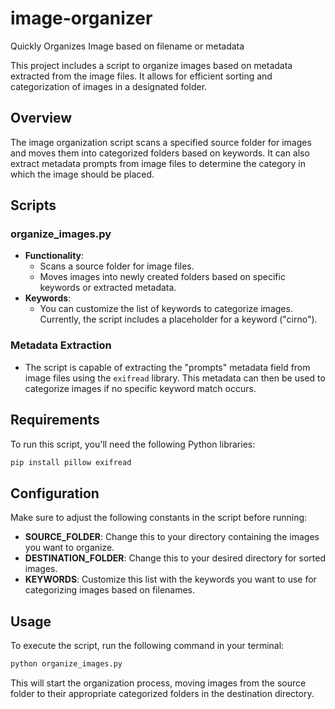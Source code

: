 # image-organizer
Quickly Organizes Image based on filename or metadata

This project includes a script to organize images based on metadata extracted from the image files. It allows for efficient sorting and categorization of images in a designated folder.

## Overview

The image organization script scans a specified source folder for images and moves them into categorized folders based on keywords. It can also extract metadata prompts from image files to determine the category in which the image should be placed.

## Scripts

### organize_images.py

- **Functionality**: 
  - Scans a source folder for image files.
  - Moves images into newly created folders based on specific keywords or extracted metadata.
- **Keywords**: 
  - You can customize the list of keywords to categorize images. Currently, the script includes a placeholder for a keyword ("cirno").

### Metadata Extraction

- The script is capable of extracting the "prompts" metadata field from image files using the `exifread` library. This metadata can then be used to categorize images if no specific keyword match occurs.

## Requirements

To run this script, you'll need the following Python libraries:

```bash
pip install pillow exifread
```

## Configuration

Make sure to adjust the following constants in the script before running:

- **SOURCE_FOLDER**: Change this to your directory containing the images you want to organize.
- **DESTINATION_FOLDER**: Change this to your desired directory for sorted images.
- **KEYWORDS**: Customize this list with the keywords you want to use for categorizing images based on filenames.

## Usage

To execute the script, run the following command in your terminal:

```bash
python organize_images.py
```

This will start the organization process, moving images from the source folder to their appropriate categorized folders in the destination directory.
